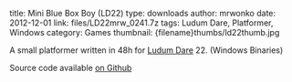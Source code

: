 title: Mini Blue Box Boy (LD22)
type: downloads
author: mrwonko
date: 2012-12-01
link: files/LD22mrw_0241.7z
tags: Ludum Dare, Platformer, Windows
category: Games
thumbnail: {filename}thumbs/ld22thumb.jpg

A small platformer written in 48h for [Ludum Dare](http://www.ludumdare.com/compo) 22. (Windows Binaries)

Source code available [on Github](https://github.com/mrwonko/Ludum-Dare-22)
